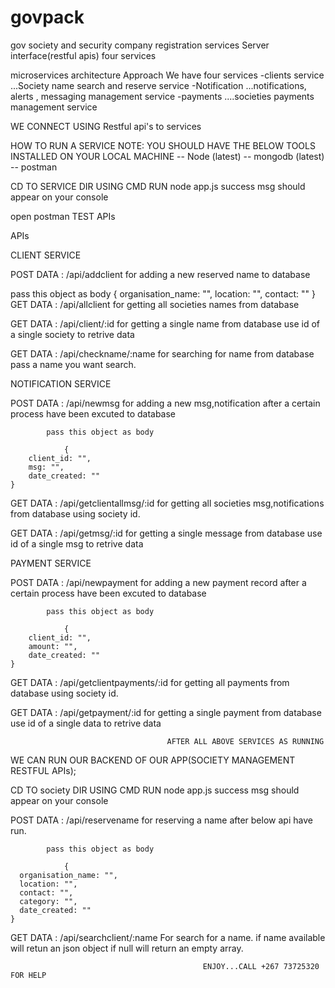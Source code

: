 # govpack
gov society and security company registration services
Server interface(restful apis)
four services

microservices architecture Approach
We have four services
-clients service
...Society name search and reserve service
-Notification
...notifications, alerts , messaging management service
-payments
....societies payments management service

WE CONNECT USING Restful api's to services

HOW TO RUN A SERVICE
NOTE: YOU SHOULD HAVE THE BELOW TOOLS INSTALLED ON YOUR LOCAL MACHINE
-- Node (latest)
-- mongodb (latest) 
-- postman

CD TO SERVICE DIR USING CMD
RUN node app.js
success msg should appear on your console

open postman 
TEST APIs 

APIs

CLIENT SERVICE

POST DATA :     /api/addclient          for adding a new reserved name to database

pass this object as body
 {
    	organisation_name: "",
    	location: "",
    	contact: ""
    }
GET DATA :     /api/allclient           for getting all societies names from database


GET DATA :     /api/client/:id          for getting a single name from database
                                        use id of a single society to retrive data

GET DATA :     /api/checkname/:name           for searching for  name from database
                                              pass a name you want search.



NOTIFICATION SERVICE

POST DATA :     /api/newmsg          for adding a new msg,notification after a certain process have been excuted 
                                     to  database
            
            pass this object as body
 
                {
    	client_id: "",
    	msg: "",
    	date_created: ""
    }


GET DATA :    /api/getclientallmsg/:id           for getting all societies msg,notifications from database using
                                                 society id.


GET DATA :     /api/getmsg/:id          for getting a single message from database
                                        use id of a single msg to retrive data



PAYMENT SERVICE

POST DATA :     /api/newpayment          for adding a new payment record after a certain process have been excuted 
                                         to  database
            
            pass this object as body
 
                {
    	client_id: "",
    	amount: "",
    	date_created: ""
    }


GET DATA :    /api/getclientpayments/:id          for getting all payments from database using
                                                 society id.


GET DATA :     /api/getpayment/:id          for getting a single payment from database
                                        use id of a single data to retrive data




                                       AFTER ALL ABOVE SERVICES AS RUNNING

WE CAN RUN OUR BACKEND OF OUR APP(SOCIETY MANAGEMENT RESTFUL APIs);

CD TO society DIR USING CMD
RUN node app.js
success msg should appear on your console


POST DATA :     /api/reservename          for reserving a name after below api have run.
            
            pass this object as body
 
                {
      organisation_name: "",
      location: "",
      contact: "",
      category: "",
      date_created: ""
    }


GET DATA :    /api/searchclient/:name          For search for a name. if name available will retun an json object 
                                               if null will return an empty array.



                                               ENJOY...CALL +267 73725320 FOR HELP








